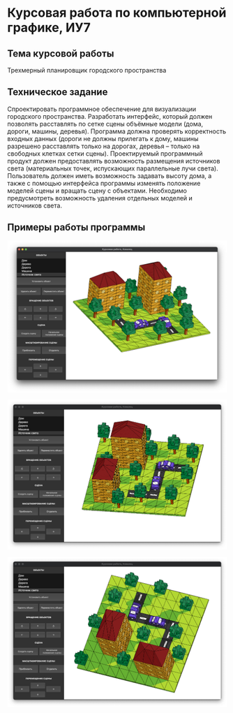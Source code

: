 # Курсовая работа по компьютерной графике, ИУ7

## Тема курсовой работы

Трехмерный планировщик городского пространства

## Техническое задание

Спроектировать программное обеспечение для визуализации городского пространства. Разработать интерфейс, который должен позволять расставлять по сетке сцены объёмные модели (дома, дороги, машины, деревья). Программа должна проверять корректность входных данных (дороги не должны прилегать к дому, машины разрешено расставлять только на дорогах, деревья – только на свободных клетках сетки сцены). Проектируемый программный продукт должен предоставлять возможность размещения источников света (материальных точек, испускающих параллельные лучи света). Пользователь должен иметь возможность задавать высоту дома, а также с помощью интерфейса программы изменять положение моделей сцены и вращать сцену с объектами. Необходимо предусмотреть возможность удаления отдельных моделей и источников света.

## Примеры работы программы

![](https://github.com/kovkir/bmstu_cg_course_project/raw/main/docs/sources/img/example.png)

![](https://github.com/kovkir/bmstu_cg_course_project/raw/main/docs/sources/img/example4.png)

![](https://github.com/kovkir/bmstu_cg_course_project/raw/main/docs/sources/img/example5.png)
